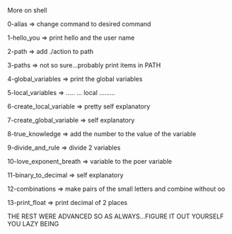 More on shell

0-alias => change command to desired command

1-hello_you => print hello and the user name

2-path => add ./action to path

3-paths => not so sure...probably print items in PATH

4-global_variables => print the global variables

5-local_variables =>  ..... ... local  .........

6-create_local_variable => pretty self explanatory

7-create_global_variable => self explanatory

8-true_knowledge => add the number to the value of the variable

9-divide_and_rule => divide 2 variables

10-love_exponent_breath => variable to the poer variable

11-binary_to_decimal => self explanatory

12-combinations => make pairs of the small letters and combine without oo

13-print_float => print decimal of 2 places

THE REST WERE ADVANCED SO AS ALWAYS...FIGURE IT OUT YOURSELF YOU LAZY BEING